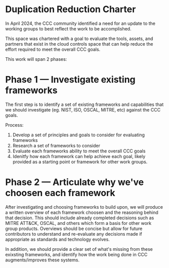 # Duplication Reduction Charter

In April 2024, the CCC community identified a need for an update to the working groups to best reflect the work to be accomplished. 

This space was chartered with a goal to evaluate the tools, assets, and partners that exist in the cloud controls space that can help reduce the effort required to meet the overall CCC goals. 

This work will span 2 phases:

# Phase 1 — Investigate existing frameworks

The first step is to identify a set of existing frameworks and capabilities that we should investigate (eg. NIST, ISO, OSCAL, MITRE, etc) against the CCC goals. 

Process:
1. Develop a set of principles and goals to consider for evaluating frameworks 
2. Research a set of frameworks to consider
3. Evaluate each frameworks ability to meet the overall CCC goals
4. Idenitfy how each framework can help achieve each goal, likely provided as a starting point or framework for other work groups.

# Phase 2 — Articulate why we've choosen each framework

After investigating and choosing frameworks to build upon, we will produce a written overview of each framework choosen and the reasoning behind that decision. This should include already completed decisions such as MITRE ATT&CK, OSCAL, and others which form a basis for other work group products. Overviews should be concise but allow for future contributors to understand and re-evaluate any decisions made if appropriate as standards and technology evolves.

In addition, we should provide a clear set of what's missing from these exixsting frameworks, and identify how the work being done in CCC augments/improves these systems.
